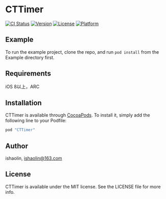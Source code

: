 # CTTimer

[![CI Status](http://img.shields.io/travis/ishaolin/CTTimer.svg?style=flat)](https://travis-ci.org/ishaolin/CTTimer)
[![Version](https://img.shields.io/cocoapods/v/CTTimer.svg?style=flat)](http://cocoapods.org/pods/CTTimer)
[![License](https://img.shields.io/cocoapods/l/CTTimer.svg?style=flat)](http://cocoapods.org/pods/CTTimer)
[![Platform](https://img.shields.io/cocoapods/p/CTTimer.svg?style=flat)](http://cocoapods.org/pods/CTTimer)

## Example

To run the example project, clone the repo, and run `pod install` from the Example directory first.

## Requirements

iOS 8以上，ARC

## Installation

CTTimer is available through [CocoaPods](http://cocoapods.org). To install
it, simply add the following line to your Podfile:

```ruby
pod "CTTimer"
```

## Author

ishaolin, ishaolin@163.com

## License

CTTimer is available under the MIT license. See the LICENSE file for more info.

